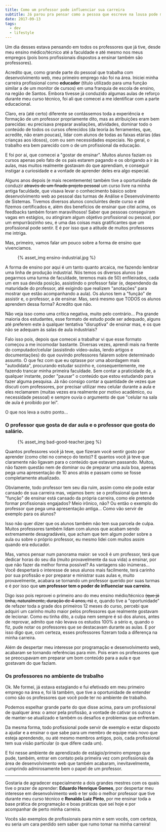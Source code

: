 ```yaml
---
title: Como um professor pode influenciar sua carreira
subtitle: Já parou pra pensar como a pessoa que escreve na lousa pode mudar sua vida?
date: 2017-09-13
tags:
  - dev
  - lifestyle
---
```

Um dia desses estava pensando em todos os professores que já tive, desde meu ensino médico/técnico até a faculdade e até mesmo nos meus empregos (pois bons profissionais dispostos a ensinar também são professores).

Acredito que, como grande parte do pessoal que trabalha com desenvolvimento web, meu primeiro emprego não foi na área. Iniciei minha carreira profissional como **educador** (título utilizado para uma função similar a de um monitor de cursos) em uma franquia de escola de ensino, na região de Santos. Embora tivesse já conduzido algumas aulas de reforço durante meu curso técnico, foi ali que comecei a me identificar com a parte educacional.

Claro, era (até certo) diferente se contássemos toda a experiência e formação de um professor propriamente dito, mas as atribuições eram bem parecidas: eu precisava preparar avaliações, atividades, dominar todo o conteúdo de todos os cursos oferecidos (da teoria às ferramentes, que, acredite, não eram poucas), lidar com alunos de todas as faixas etárias (das crianças aos idosos), com ou sem necessidades especiais. No geral, o trabalho era bem parecido com o de um profissional da educação.

E foi por ai, que comecei a "gostar de ensinar". Muitos alunos faziam os cursos apenas pelo fato de os pais estarem pagando e os obrigando a ir às aulas, mas muitos realmente gostavam do que aprendiam, e conseguir instigar a curiosidade e a vontade de aprender deles era algo especial.

Alguns anos depois (e mais recentemente) também tive a oportunidade de conduzir <del>através de um finado projeto pessoal</del> um curso livre na minha antiga faculdade, que visava levar o conhecimento básico sobre desenvolvimento web ao pessoal das turmas de Análise e Desenvolvimento de Sistemas. Tivemos diversos alunos concluintes deste curso e até fizemos certificados e, além dos benefícios de ensinar que citei acima, os feedbacks também foram maravilhosos! Saber que pessoas conseguiram vagas em estágios, ou atingiram algum objetivo profissional ou pessoal, por um empurrãozinho seu, é uma das coisas mais gratificantes que um profissional pode sentir. E é por isso que a atitude de muitos professores me intriga.

Mas, primeiro, vamos falar um pouco sobre a forma de ensino que vivenciamos.

<figure class="article-figure">{% asset_img ensino-industrial.jpg %}</figure>

A forma de ensino por aqui é um tanto quanto arcaica, me fazendo lembrar uma linha de produção industrial. 
Nós temos os diversos alunos (se pegarmos uma turma de faculdade, teremos mais de 50) enfileirados, cada um em sua devida posição, assistindo o professor falar (e, dependendo da maturidade do professor, até exigindo que realizem "anotações" para mostrar que estão acompanhando a aula). Os alunos tem a "função" de assistir e, o professor, a de ensinar. Mas, será mesmo que TODOS os alunos aprendem dessa forma? Acredito que não.

Não veja isso como uma crítica negativa, muito pelo contrário... Pra grande maioria dos estudantes, esse formato de estudo pode ser adequado, alguns até preferem este à qualquer tentativa  "disruptiva" de ensinar mas, e os que não se adequam às salas de aula industriais?

Falo isso pois, depois que comecei a trabalhar vi que esse formato começou a me incomodar bastante. Diversas vezes, aprendi mais na frente do computador/celular (assistindo vídeo-aulas, lendo artigos e documentações) do que ouvindo professores falarem sobre determinado assunto. O que fez com que eu optasse por uma abordagem mais "autodidata", procurando estudar sozinho e, consequentemente, me fazendo trancar minha primeira faculdade. Sem contar a praticidade de, a qualquer instante, poder "pausar" o conteúdo que estou estudando para fazer alguma pesquisa. Já não consigo contar a quantidade de vezes que discuti com professores, por precisar utilizar meu celular durante a aula e eles reclamarem (muitas vezes era realmente por motivo acadêmico, ou necessidade pessoal) e sempre ouvia o argumento de que "celular na sala de aula é proibido por lei".

O que nos leva a outro ponto...

### O professor que gosta de dar aula e o professor que gosta do salário.

<figure class="article-figure">{% asset_img bad-good-teacher.jpeg %}</figure>

Quantos professores você já teve, que fizeram você sentir gosto por aprender (como citei no começo do texto)? E quantos você já teve que claramente não ligavam para o conteúdo que estavam passando. Muitos, não fazem questão nem de dominar ou de preparar uma aula boa, apenas pega uma apresentação de 10 anos atrás e passam como se fosse completamente atualizado. 

Obviamente, todo professor tem seu dia ruim, assim como ele pode estar cansado de sua carreira mas, vejamos bem: se o profissional que tem a "função" de ensinar está cansado da própria carreira, como ele pretende formar profissionais engajados? Meio irônico, não? Ou então o exemplo do professor que pega uma apresentação antiga... Como vão servir de exemplo para os alunos?

Isso não quer dizer que os alunos também não tem sua parcela de culpa. Muitos professores também lidam com alunos que acabam sendo extremamente desagradáveis, que acham que tem algum poder sobre a aula ou sobre o próprio professor, eu mesmo lidei com muitos assim quando era educador.

Mas, vamos pensar num panorama maior: se você é um professor, terá que dedicar horas do seu dia (muito provavelmente da sua vida) a ensinar, por que não fazer da melhor forma possível? As vantagens são inúmeras... Você despertará o interesse de seus alunos mais facilmente, terá carinho por sua profissão e por preparar e ministrar suas aulas e, muito provavelmente, acabara se tornando um professor querido por suas turmas e é por isso que **um professor tem o poder de influenciar sua carreira**.

Digo isso pois reprovei o primeiro ano do meu ensino médio/técnico <del>(que já tinha, naturalmente, duração de 4 anos, rs)</del> e, quando tive a "oportunidade" de refazer toda a grade dos primeiros 12 meses do curso, percebi que adquiri um carinho muito maior pelos professores que realmente gostavam de lecionar. Como eu tinha dito, a culpa nem sempre é só dos alunos, antes de reprovar, admito que não levava os estudos 100% a sério e, quando o fiz, pude notar os professores que se destacavam durante as aulas. E por isso digo que, com certeza, esses professores fizeram toda a diferença na minha carreira.

Além de despertar meu interesse por programação e desenvolvimento web, acabaram se tornando referências para mim. Pois eram os professores que se preocupavam em preparar um bom conteúdo para a aula e que gostavam do que faziam.

### Os professores no ambiente de trabalho

Ok. Me formei, já estava estagiando e fui efetivado em meu primeiro emprego na área e, foi lá também, que tive a oportunidade de entender como são os professores que você pode ter no ambiente de trabalho.

Podemos espelhar grande parte do que disse acima, para um profissional de qualquer área: o amor pela profissão, a vontade de cativar os outros e de manter-se atualizado e também os desafios e problemas que enfrentam.

Da mesma forma, todo profissional pode servir de exemplo e estar disposto a ajudar e a ensinar o que sabe para um membro de equipe mais novo que esteja aprendendo, ou até mesmo membros antigos, pois, cada profissional tem sua visão particular (o que difere cada um). 

E foi nesse ambiente de aprendizado de estágio/primeiro emprego que pude, também, entrar em contato pela primeira vez com profissionais da área de desenvolvimento web que também acabaram, inevitavelmente, cumprindo admirosamente bem o papel de um professor.

---

Gostaria de agradecer especialmente a dois grandes mestres com os quais tive o prazer de aprender: **Eduardo Henrique Gomes**, por despertar meu interesse em desenvolvimento web e ter sido o melhor professor que tive durante meu curso técnico e **Ronaldo Luiz Pinto**, por me ensinar toda a base prática de programação e boas práticas que sei hoje e por acompanhar de perto minha carreira.

Vocês são exemplos de profissionais para mim e sem vocês, com certeza, eu seria um cara perdido sem saber que rumo tomar na minha carreira!